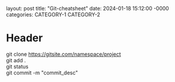 layout: post
title: "Git-cheatsheet"
date: 2024-01-18 15:12:00 -0000
categories: CATEGORY-1 CATEGORY-2

# Header
git clone https://gitsite.com/namespace/project \
git add . \
git status \
git commit -m "commit_desc"
